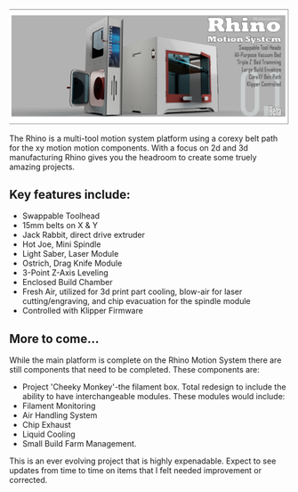 ![Rhino Motion System](https://github.com/Makersmic/Rhino-3d-Printer/blob/main/Literature/Welcome%20Graphic.jpg)

The Rhino is a multi-tool motion system platform using a corexy belt path for the xy motion motion components.  With a focus on 2d and 3d manufacturing Rhino gives you the headroom to create some truely amazing projects.  

## Key features include:
- Swappable Toolhead
- 15mm belts on X & Y
- Jack Rabbit, direct drive extruder
- Hot Joe, Mini Spindle
- Light Saber, Laser Module
- Ostrich, Drag Knife Module
- 3-Point Z-Axis Leveling
- Enclosed Build Chamber
- Fresh Air, utilized for 3d print part cooling, blow-air for laser cutting/engraving, and chip evacuation for the spindle module
- Controlled with Klipper Firmware

## More to come...
While the main platform is complete on the Rhino Motion System there are still components that need to be completed.  These components are:
- Project 'Cheeky Monkey'-the filament box.  Total redesign to include the ability to have interchangeable modules.  These modules would include:
- Filament Monitoring
- Air Handling System
- Chip Exhaust
- Liquid Cooling
- Small Build Farm Management.

This is an ever evolving project that is highly expenadable.  Expect to see updates from time to time on items that I felt needed improvement or corrected.
